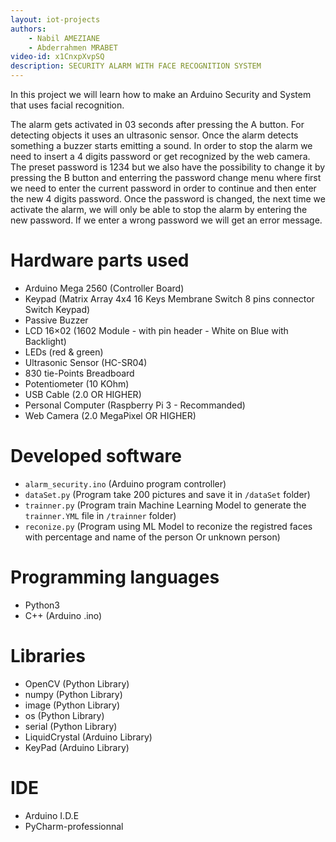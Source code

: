```yaml
---
layout: iot-projects
authors:
    - Nabil AMEZIANE
    - Abderrahmen MRABET
video-id: x1CnxpXvpSQ
description: SECURITY ALARM WITH FACE RECOGNITION SYSTEM
---    
```

In this project we will learn how to make an Arduino Security and System that uses facial recognition. 

The alarm gets activated in 03 seconds after pressing the A button. For detecting objects it uses an ultrasonic sensor. Once the alarm detects something a buzzer starts emitting a sound. In order to stop the alarm we need to insert a 4 digits password or get recognized by the web camera. The preset password is 1234 but we also have the possibility to change it by pressing the B button and enterring the password change menu where first we need to enter the current password in order to continue and then enter the new 4 digits password. Once the password is changed, the next time we activate the alarm, we will only be able to stop the alarm by entering the new password. If we enter a wrong password we will get an error message.

# Hardware parts used
* Arduino Mega 2560 (Controller Board)
* Keypad (Matrix Array 4x4 16 Keys Membrane Switch 8 pins connector Switch Keypad)   		
* Passive Buzzer
* LCD 16×02 (1602 Module - with pin header - White on Blue with Backlight)
* LEDs (red & green)
* Ultrasonic Sensor (HC-SR04)
* 830 tie-Points Breadboard
* Potentiometer (10 KOhm)
* USB Cable (2.0 OR HIGHER) 
* Personal Computer (Raspberry Pi 3 - Recommanded)
* Web Camera (2.0 MegaPixel OR HIGHER)

# Developed software
* `alarm_security.ino` (Arduino program controller)
* `dataSet.py` (Program take 200 pictures and save it in `/dataSet` folder)
* `trainner.py` (Program train Machine Learning Model to generate the `trainner.YML` file in `/trainner` folder)
* `reconize.py` (Program using ML Model to reconize the registred faces with percentage and name of the person Or unknown person)

# Programming languages
* Python3
* C++ (Arduino .ino)	

# Libraries
* OpenCV (Python Library)
* numpy	(Python Library)
* image (Python Library)
* os (Python Library)
* serial (Python Library)
* LiquidCrystal (Arduino Library)
* KeyPad (Arduino Library)

# IDE
* Arduino I.D.E
* PyCharm-professionnal
  
